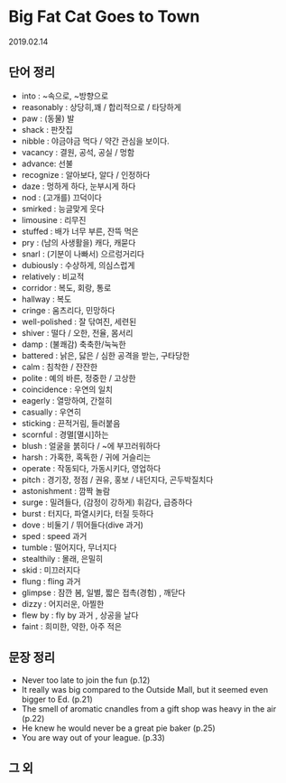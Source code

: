 # Big Fat Cat Goes to Town

2019.02.14

## 단어 정리

- into : ~속으로, ~방향으로
- reasonably : 상당히,꽤 / 합리적으로 / 타당하게
- paw : (동물) 발
- shack : 판잣집
- nibble : 야금야금 먹다 / 약간 관심을 보이다.
- vacancy : 결원, 공석, 공실 / 멍함
- advance: 선불
- recognize : 알아보다, 알다 / 인정하다
- daze : 멍하게 하다, 눈부시게 하다
- nod : (고개를) 끄덕이다
- smirked : 능글맞게 웃다
- limousine : 리무진
- stuffed : 배가 너무 부른, 잔뜩 먹은
- pry : (남의 사생활을) 캐다, 캐묻다
- snarl : (기분이 나빠서) 으르렁거리다
- dubiously : 수상하게, 의심스럽게
- relatively : 비교적
- corridor : 복도, 회랑, 통로
- hallway : 복도
- cringe : 움츠리다, 민망하다
- well-polished : 잘 닦여진, 세련된
- shiver : 떨다 / 오한, 전율, 몸서리
- damp : (불쾌감) 축축한/눅눅한
- battered : 낡은, 닳은 / 심한 공격을 받는, 구타당한
- calm : 침착한 / 잔잔한
- polite : 예의 바른, 정중한 / 고상한
- coincidence : 우연의 일치
- eagerly : 열망하여, 간절히
- casually : 우연히
- sticking : 끈적거림, 들러붙음
- scornful : 경멸[멸시]하는
- blush : 얼굴을 붉히다 / ~에 부끄러워하다
- harsh : 가혹한, 혹독한 / 귀에 거슬리는
- operate : 작동되다, 가동시키다, 영업하다
- pitch : 경기장, 정점 / 권유, 홍보 / 내던지다, 곤두박질치다
- astonishment : 깜짝 놀람
- surge : 밀려들다, (감정이 강하게) 휘감다, 급증하다
- burst : 터지다, 파열시키다, 터질 듯하다
- dove : 비둘기 / 뛰어들다(dive 과거)
- sped : speed 과거
- tumble : 떨어지다, 무너지다
- stealthily : 몰래, 은밀히
- skid : 미끄러지다
- flung : fling 과거
- glimpse : 잠깐 봄, 일별, 짧은 접촉(경험) , 깨닫다
- dizzy : 어지러운, 아찔한
- flew by : fly by 과거 , 상공을 날다
- faint : 희미한, 약한, 아주 적은

## 문장 정리

- Never too late to join the fun (p.12)
- It really was big compared to the Outside Mall, but it seemed even bigger to Ed. (p.21)
- The smell of aromatic cnandles from a gift shop was heavy in the air (p.22)
- He knew he would never be a great pie baker (p.25)
- You are way out of your league. (p.33)

## 그 외
